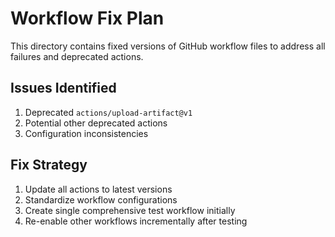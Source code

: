 # Workflow Fix Plan

This directory contains fixed versions of GitHub workflow files to address all failures and deprecated actions.

## Issues Identified

1. Deprecated `actions/upload-artifact@v1` 
2. Potential other deprecated actions
3. Configuration inconsistencies

## Fix Strategy

1. Update all actions to latest versions
2. Standardize workflow configurations
3. Create single comprehensive test workflow initially
4. Re-enable other workflows incrementally after testing
